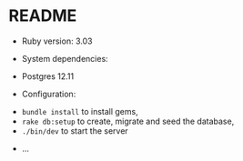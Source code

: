 # README
 
* Ruby version: 3.03
    
* System dependencies: 
- Postgres 12.11

* Configuration:
- `bundle install` to install gems,
- `rake db:setup` to create, migrate and seed the database,
- `./bin/dev` to start the server

* ...
